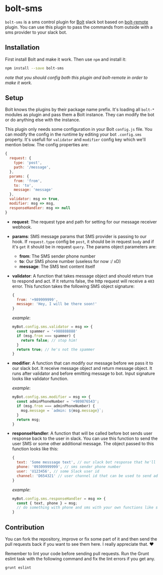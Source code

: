 # bolt-sms

`bolt-sms` is a sms control plugin for [Bolt](https://github.com/slack-bolt/bolt) slack bot based on [bolt-remote](https://github.com/slack-bolt/bolt-remote) plugin. You can use this plugin to pass the commands from outside with a sms provider to your slack bot.


## Installation

First install Bolt and make it work. Then use `npm` and install it:

```bash
npm install --save bolt-sms
```

*note that you should config both this plugin and bolt-remote in order to make it work.*


## Setup

Bolt knows the plugins by their package name prefix. It's loading all `bolt-*` modules as plugin and pass them a Bolt instance. They can modify the bot or do anything else with the instance.

This plugin only needs some configuration in your Bolt `config.js` file. You can modify the config in the runtime by editing your bot `.config.sms` property. It's usefull for `validator` and `modifier` config key which we'll mention below. The config properties are:

```js
{
  request: {
    type: 'post',
    path: '/message',
  },
  params: {
    from: 'from',
    to: 'to',
    message: 'message'
  },
  validator: msg => true,
  modifier: msg => msg,
  responseHandler: msg => null
}
```

* **request**: The request type and path for setting for our message receiver webhook.


* **params**: SMS message params that SMS provider is passing to our hook. If `request.type` config be `post`, it should be in request `body` and if it's `get` it should be in request `query`. The params object parameters are:
  * **from**: The SMS sender phone number
  * **to**: Our SMS phone number (useless for now :/ xD)
  * **message**: The SMS text content itself


* **validator**: A function that takes message object and should return true to respond and act. If it returns false, the http request will receive a `403` error. This function takes the following SMS object signature:

  ```js
  {
    from: '+989999999',
    message: 'Hey, I will be there soon!'
  }
  ```

  *example*:

  ```js
  myBot.config.sms.validator = msg => {
    const spammer = '+988888888'
    if (msg.from === spammer) {
      return false; // stop him!
    }
    return true; // he's not the spammer
  }
  ```

* **modifier**: A function that can modify our message before we pass it to our slack bot. It receive message object and return message object. It runs after validator and before emitting message to bot. Input signature looks like validator function.

  *example*:

  ```js
  myBot.config.sms.modifier = msg => {
    const adminPhoneNumber = '+989876543';
    if (msg.from === adminPhoneNumber) {
      msg.message = `admin: ${msg.message}`;
    }
    return msg;
  }
  ```

* **responseHandler**: A function that will be called before bot sends user response back to the user in slack. You can use this function to send the user SMS or some other additional message. The object passed to this function looks like this:

  ```js
  {
    text: 'Some messsage text', // our slack bot response that he'll send to user in react to the message came
    phone: '09309999999', // sms sender phone number
    user: 'U123456', // some Slack user id
    channel: 'D654321' // user channel id that can be used to send additional message
  }
  ```

  *example*:

  ```js
  myBot.config.sms.responseHandler = msg => {
    const { text, phone } = msg;
    // do something with phone and sms with your own functions like sendSMS(phone, text) or etc.
  }
  ```


## Contribution

You can fork the repository, improve or fix some part of it and then send the pull requests back if you want to see them here. I really appreciate that. :heart:

Remember to lint your code before sending pull requests. Run the Grunt eslint task with the following command and fix the lint errors if you get any.

```bash
grunt eslint
```
